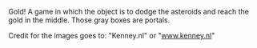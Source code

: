 Gold!
A game in which the object is to dodge the asteroids and reach the gold in the middle. Those gray boxes are portals. 



Credit for the images goes to: "Kenney.nl" or "www.kenney.nl"
